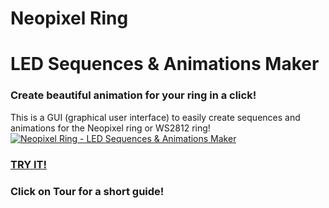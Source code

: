 # Neopixel Ring
# LED Sequences & Animations Maker
### Create beautiful animation for your ring in a click!
This is a GUI (graphical user interface) to easily create sequences and animations for the Neopixel ring or WS2812 ring!
<a href='http://postimg.org/image/rr9x91v4p/' target='_blank'><img src='http://s28.postimg.org/64uws0wkb/ezgif_com_video_to_gif.gif' border='0' alt="Neopixel Ring - LED Sequences &amp; Animations Maker" /></a>
### [TRY IT!](https://rawgit.com/makebit/Neopixel-Ring-LED-Sequences-and-Animations-Maker/master/index.html)
### Click on **Tour** for a short guide!
